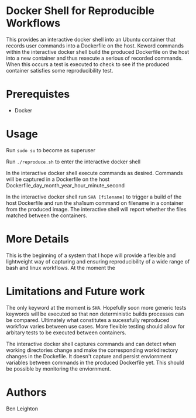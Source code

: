 # Docker Shell for Reproducible Workflows

This provides an interactive docker shell into an Ubuntu container that records user commands into a Dockerfile on the host. Keword commands within the interactive docker shell build the produced Dockerfile on the host into a new container and thus rexecute a serious of recorded commands. When this occurs a test is executed to check to see if the produced container satisfies some reproducibility test. 

# Prerequistes

* Docker 

# Usage

Run `sudo su` to become as superuser

Run `./reproduce.sh` to enter the interactive docker shell 

In the interactive docker shell execute commands as desired. Commands will be captured in a Dockerfile on the host Dockerfile_day_month_year_hour_minute_second

In the interactive docker shell run `SHA [filename]` to trigger a build of the host Dockerfile and run the sha1sum command on filename in a container from the produced image. The interactive shell will report whether the files matched between the containers. 

# More Details

This is the beginning of a system that I hope will provide a flexible and lightweight way of capturing and ensuring reproducibility of a wide range of bash and linux workflows. At the moment the 

# Limitations and Future work

The only keyword at the moment is `SHA`. Hopefully soon more generic tests keywords will be executed so that non deterministic builds processes can be compared. Ultimately what constitutes a sucessfully reproduced workflow varies between use cases. More flexible testing should allow for arbitary tests to be executed between containers.  

The interactive docker shell captures commands and can detect when working directories change and make the corresponding workdirectory changes in the Dockefile. It doesn't capture and persist enviornment variables between commands in the produced Dockerfile yet. This should be possible by monitoring the enviornment.  

# Authors

Ben Leighton
